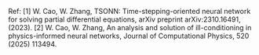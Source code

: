 Ref: 
[1] W. Cao, W. Zhang, TSONN: Time-stepping-oriented neural network for solving partial differential equations, arXiv preprint arXiv:2310.16491, (2023).
[2] W. Cao, W. Zhang, An analysis and solution of ill-conditioning in physics-informed neural networks, Journal of Computational Physics, 520 (2025) 113494.
